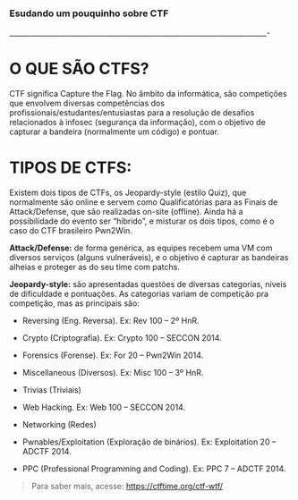 ### Esudando um pouquinho sobre CTF
________________________________________________________________________-

# O QUE SÃO CTFS?

CTF significa Capture the Flag. No âmbito da informática, são competições que envolvem diversas competências dos profissionais/estudantes/entusiastas para a resolução de desafios relacionados à infosec (segurança da informação), com o objetivo de capturar a bandeira (normalmente um código) e pontuar.

# TIPOS DE CTFS:

Existem dois tipos de CTFs, os Jeopardy-style (estilo Quiz), que normalmente são online e servem como Qualificatórias para as Finais de Attack/Defense, que são realizadas on-site (offline). Ainda há a possibilidade do evento ser “híbrido”, e misturar os dois tipos, como é o caso do CTF brasileiro Pwn2Win.

**Attack/Defense:** de forma genérica, as equipes recebem uma VM com diversos serviços (alguns vulneráveis), e o objetivo é capturar as bandeiras alheias e proteger as do seu time com patchs.

**Jeopardy-style:** são apresentadas questões de diversas categorias, níveis de dificuldade e pontuações. As categorias variam de competição pra competição, mas as principais são:

* Reversing (Eng. Reversa). Ex: Rev 100 – 2º HnR.

* Crypto (Criptografia). Ex: Crypto 100 – SECCON 2014.

* Forensics (Forense). Ex: For 20 – Pwn2Win 2014.

* Miscellaneous (Diversos). Ex: Misc 100 – 3º HnR.

* Trivias (Triviais)

* Web Hacking. Ex: Web 100 – SECCON 2014.

* Networking (Redes)

* Pwnables/Exploitation (Exploração de binários). Ex: Exploitation 20 – ADCTF 2014.

* PPC (Professional Programming and Coding). Ex: PPC  7 – ADCTF 2014.

> Para saber mais, acesse: https://ctftime.org/ctf-wtf/

